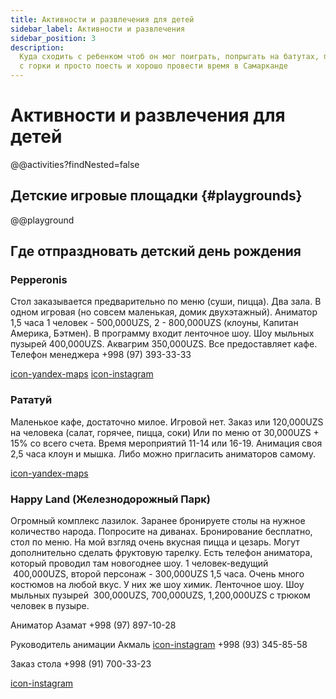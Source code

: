 ```yaml
---
title: Активности и развлечения для детей
sidebar_label: Активности и развлечения
sidebar_position: 3
description:
  Куда сходить с ребенком чтоб он мог поиграть, попрыгать на батутах, покататься
  с горки и просто поесть и хорошо провести время в Самарканде
---
```


# Активности и развлечения для детей

@@activities?findNested=false

## Детские игровые площадки {#playgrounds}

@@playground

## Где отпраздновать детский день рождения

### Pepperonis

Стол заказывается предварительно по меню (суши, пицца). Два зала. В одном
игровая (но совсем маленькая, домик двухэтажный). Аниматор 1,5 часа 1 человек -
500,000UZS, 2 - 800,000UZS (клоуны, Капитан Америка, Бэтмен). В программу входит
ленточное шоу. Шоу мыльных пузырей 400,000UZS. Аквагрим 350,000UZS. Все
предоставляет кафе. Телефон менеджера +998 (97) 393-33-33

[icon-yandex-maps](https://yandex.uz/maps/org/pepperonis/71750904111/)
[icon-instagram](https://www.instagram.com/pepperonis_uz/)

### Рататуй

Маленькое кафе, достаточно милое. Игровой нет. Заказ или 120,000UZS на человека
(салат, горячее, пицца, соки) Или по меню от 30,000UZS + 15% со всего счета.
Время мероприятий 11-14 или 16-19. Анимация своя 2,5 часа клоун и мышка. Либо
можно пригласить аниматоров самому.

[icon-yandex-maps](https://yandex.uz/maps/org/43492571233)

### Happy Land (Железнодорожный Парк)

Огромный комплекс лазилок. Заранее бронируете столы на нужное количество народа.
Попросите на диванах. Бронирование бесплатно, стол по меню. На мой взгляд очень
вкусная пицца и цезарь. Могут дополнительно сделать фруктовую тарелку. Есть
телефон аниматора, который проводил там новогоднее шоу. 1 человек-ведущий
&nbsp;400,000UZS, второй персонаж - 300,000UZS 1,5 часа. Очень много костюмов на
любой вкус. У них же шоу химик. Ленточное шоу. Шоу мыльных пузырей
&nbsp;300,000UZS, 700,000UZS, 1,200,000UZS с трюком человек в пузыре.

Аниматор Азамат +998 (97) 897-10-28

Руководитель анимации Акмаль
[icon-instagram](https://www.instagram.com/akmal_showman/) +998 (93) 345-85-58

Заказ стола +998 (91) 700-33-23

[icon-instagram](https://www.instagram.com/happyland_samarkand)
